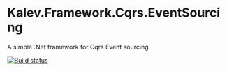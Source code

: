# Kalev.Framework.Cqrs.EventSourcing
A  simple .Net framework for Cqrs Event sourcing

[![Build status](https://ci.appveyor.com/api/projects/status/pmly2opyefbvww8a/branch/master?svg=true)](https://ci.appveyor.com/project/vonbv25/kalev-framework-cqrs-eventsourcing/branch/master)
